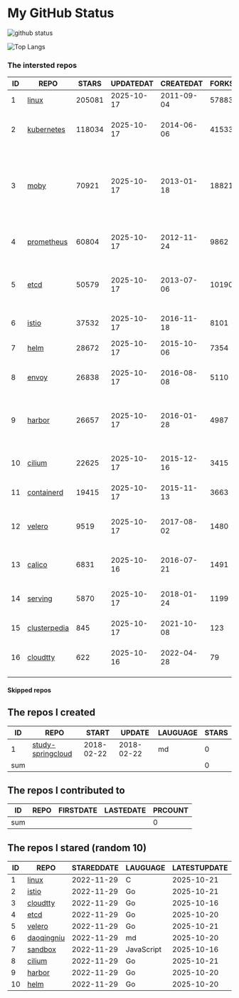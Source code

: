 # My GitHub Status

<img src="https://github-readme-stats-1.yihong0618.vercel.app/api?username=daoqingniu&show_icons=true&&&hide_title=true&count_private=true" alt="github status" />

![Top Langs](https://github-readme-stats-1.yihong0618.vercel.app/api/top-langs/?username=daoqingniu&layout=compact)

<!--START_SECTION:github_repos-->
### The intersted repos
| ID |                              REPO                               | STARS  | UPDATEDAT  | CREATEDAT  | FORKSCOUNT |                                                DESCRIPTIONS                                                |
|----|-----------------------------------------------------------------|--------|------------|------------|------------|------------------------------------------------------------------------------------------------------------|
|  1 | [linux](https://github.com/torvalds/linux)                      | 205081 | 2025-10-17 | 2011-09-04 |      57883 | Linux kernel source tree                                                                                   |
|  2 | [kubernetes](https://github.com/kubernetes/kubernetes)          | 118034 | 2025-10-17 | 2014-06-06 |      41533 | Production-Grade Container Scheduling and Management                                                       |
|  3 | [moby](https://github.com/moby/moby)                            |  70921 | 2025-10-17 | 2013-01-18 |      18821 | The Moby Project - a collaborative project for the container ecosystem to assemble container-based systems |
|  4 | [prometheus](https://github.com/prometheus/prometheus)          |  60804 | 2025-10-17 | 2012-11-24 |       9862 | The Prometheus monitoring system and time series database.                                                 |
|  5 | [etcd](https://github.com/etcd-io/etcd)                         |  50579 | 2025-10-17 | 2013-07-06 |      10190 | Distributed reliable key-value store for the most critical data of a distributed system                    |
|  6 | [istio](https://github.com/istio/istio)                         |  37532 | 2025-10-17 | 2016-11-18 |       8101 | Connect, secure, control, and observe services.                                                            |
|  7 | [helm](https://github.com/helm/helm)                            |  28672 | 2025-10-17 | 2015-10-06 |       7354 | The Kubernetes Package Manager                                                                             |
|  8 | [envoy](https://github.com/envoyproxy/envoy)                    |  26838 | 2025-10-17 | 2016-08-08 |       5110 | Cloud-native high-performance edge/middle/service proxy                                                    |
|  9 | [harbor](https://github.com/goharbor/harbor)                    |  26657 | 2025-10-17 | 2016-01-28 |       4987 | An open source trusted cloud native registry project that stores, signs, and scans content.                |
| 10 | [cilium](https://github.com/cilium/cilium)                      |  22625 | 2025-10-17 | 2015-12-16 |       3415 | eBPF-based Networking, Security, and Observability                                                         |
| 11 | [containerd](https://github.com/containerd/containerd)          |  19415 | 2025-10-17 | 2015-11-13 |       3663 | An open and reliable container runtime                                                                     |
| 12 | [velero](https://github.com/vmware-tanzu/velero)                |   9519 | 2025-10-17 | 2017-08-02 |       1480 | Backup and migrate Kubernetes applications and their persistent volumes                                    |
| 13 | [calico](https://github.com/projectcalico/calico)               |   6831 | 2025-10-16 | 2016-07-21 |       1491 | Cloud native networking and network security                                                               |
| 14 | [serving](https://github.com/knative/serving)                   |   5870 | 2025-10-17 | 2018-01-24 |       1199 | Kubernetes-based, scale-to-zero, request-driven compute                                                    |
| 15 | [clusterpedia](https://github.com/clusterpedia-io/clusterpedia) |    845 | 2025-10-17 | 2021-10-08 |        123 | The Encyclopedia of Kubernetes clusters                                                                    |
| 16 | [cloudtty](https://github.com/cloudtty/cloudtty)                |    622 | 2025-10-16 | 2022-04-28 |         79 | A Friendly Kubernetes CloudShell (Web Terminal) !                                                          |



#### Skipped repos
<!--END_SECTION:github_repos-->

<!--START_SECTION:my_github-->
## The repos I created
| ID  |                                 REPO                                 |   START    |   UPDATE   | LAUGUAGE | STARS |
|-----|----------------------------------------------------------------------|------------|------------|----------|-------|
|   1 | [study-springcloud](https://github.com/daoqingniu/study-springcloud) | 2018-02-22 | 2018-02-22 | md       |     0 |
| sum |                                                                      |            |            |          |     0 |

## The repos I contributed to
| ID  | REPO | FIRSTDATE | LASTEDATE | PRCOUNT |
|-----|------|-----------|-----------|---------|
| sum |      |           |           |       0 |

## The repos I stared (random 10)
| ID |                          REPO                          | STAREDDATE |  LAUGUAGE  | LATESTUPDATE |
|----|--------------------------------------------------------|------------|------------|--------------|
|  1 | [linux](https://github.com/torvalds/linux)             | 2022-11-29 | C          | 2025-10-21   |
|  2 | [istio](https://github.com/istio/istio)                | 2022-11-29 | Go         | 2025-10-21   |
|  3 | [cloudtty](https://github.com/cloudtty/cloudtty)       | 2022-11-29 | Go         | 2025-10-16   |
|  4 | [etcd](https://github.com/etcd-io/etcd)                | 2022-11-29 | Go         | 2025-10-20   |
|  5 | [velero](https://github.com/vmware-tanzu/velero)       | 2022-11-29 | Go         | 2025-10-21   |
|  6 | [daoqingniu](https://github.com/daoqingniu/daoqingniu) | 2022-11-29 | md         | 2025-10-20   |
|  7 | [sandbox](https://github.com/cncf/sandbox)             | 2022-11-29 | JavaScript | 2025-10-16   |
|  8 | [cilium](https://github.com/cilium/cilium)             | 2022-11-29 | Go         | 2025-10-21   |
|  9 | [harbor](https://github.com/goharbor/harbor)           | 2022-11-29 | Go         | 2025-10-20   |
| 10 | [helm](https://github.com/helm/helm)                   | 2022-11-29 | Go         | 2025-10-20   |

<!--END_SECTION:my_github-->
